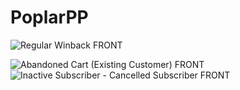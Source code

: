 # PoplarPP

![Regular Winback FRONT](https://github.com/user-attachments/assets/db025b50-685d-4c26-b55b-6d8e34a15c1e)

![Abandoned Cart (Existing Customer) FRONT](https://github.com/user-attachments/assets/ea609cc6-2c8a-4266-ada7-bfec2d3435bb)
![Inactive Subscriber - Cancelled Subscriber FRONT](https://github.com/user-attachments/assets/e84e243d-8eaf-4bd1-a93f-d37d56084402)

